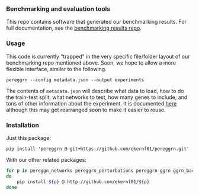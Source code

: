 ### Benchmarking and evaluation tools

This repo contains software that generated our benchmarking results. For full documentation, see the [benchmarking results repo](https://github.com/ekernf01/perturbation_benchmarking).

### Usage

This code is currently "trapped" in the very specific file/folder layout of our benchmarking repo mentioned above. Soon, we hope to allow a more flexible interface, similar to the following. 

`pereggrn --config metadata.json --output experiments`

The contents of `metadata.json` will describe what data to load, how to do the train-test split, what networks to test, how many genes to include, and tons of other information about the experiment. It is documented [here](https://github.com/ekernf01/perturbation_benchmarking/blob/main/docs/reference.md#metadata-specifying-an-experiment) although this may get rearranged soon to make it easier to reuse. 

### Installation

Just this package:

`pip install 'pereggrn @ git+https://github.com/ekernf01/pereggrn.git'`

With our other related packages:

```bash
for p in pereggn_networks pereggrn_perturbations pereggrn ggrn ggrn_backend2 geneformer_embeddings
do
    pip install ${p} @ http://github.com/ekernf01/${p}
done
```

